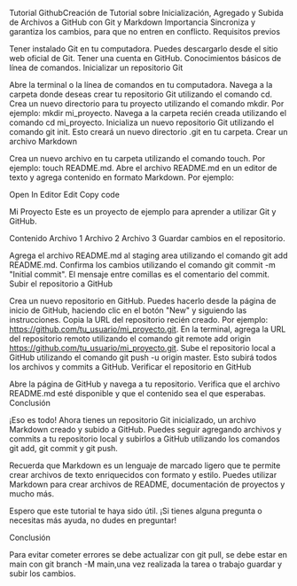 Tutorial GithubCreación de Tutorial sobre Inicialización, Agregado y Subida de Archivos a GitHub con Git y Markdown
Importancia
Sincroniza y garantiza los cambios, para que no entren en conflicto. Requisitos previos

Tener instalado Git en tu computadora. Puedes descargarlo desde el sitio web oficial de Git. Tener una cuenta en GitHub. Conocimientos básicos de línea de comandos. Inicializar un repositorio Git

Abre la terminal o la línea de comandos en tu computadora. Navega a la carpeta donde deseas crear tu repositorio Git utilizando el comando cd. Crea un nuevo directorio para tu proyecto utilizando el comando mkdir. Por ejemplo: mkdir mi_proyecto. Navega a la carpeta recién creada utilizando el comando cd mi_proyecto. Inicializa un nuevo repositorio Git utilizando el comando git init. Esto creará un nuevo directorio .git en tu carpeta. Crear un archivo Markdown

Crea un nuevo archivo en tu carpeta utilizando el comando touch. Por ejemplo: touch README.md. Abre el archivo README.md en un editor de texto y agrega contenido en formato Markdown. Por ejemplo:

Open In Editor Edit Copy code

Mi Proyecto
Este es un proyecto de ejemplo para aprender a utilizar Git y GitHub.

Contenido
Archivo 1
Archivo 2
Archivo 3
Guardar cambios en el repositorio.

Agrega el archivo README.md al staging area utilizando el comando git add README.md. Confirma los cambios utilizando el comando git commit -m "Initial commit". El mensaje entre comillas es el comentario del commit. Subir el repositorio a GitHub

Crea un nuevo repositorio en GitHub. Puedes hacerlo desde la página de inicio de GitHub, haciendo clic en el botón "New" y siguiendo las instrucciones. Copia la URL del repositorio recién creado. Por ejemplo: https://github.com/tu_usuario/mi_proyecto.git. En la terminal, agrega la URL del repositorio remoto utilizando el comando git remote add origin https://github.com/tu_usuario/mi_proyecto.git. Sube el repositorio local a GitHub utilizando el comando git push -u origin master. Esto subirá todos los archivos y commits a GitHub. Verificar el repositorio en GitHub

Abre la página de GitHub y navega a tu repositorio. Verifica que el archivo README.md esté disponible y que el contenido sea el que esperabas. Conclusión

¡Eso es todo! Ahora tienes un repositorio Git inicializado, un archivo Markdown creado y subido a GitHub. Puedes seguir agregando archivos y commits a tu repositorio local y subirlos a GitHub utilizando los comandos git add, git commit y git push.

Recuerda que Markdown es un lenguaje de marcado ligero que te permite crear archivos de texto enriquecidos con formato y estilo. Puedes utilizar Markdown para crear archivos de README, documentación de proyectos y mucho más.

Espero que este tutorial te haya sido útil. ¡Si tienes alguna pregunta o necesitas más ayuda, no dudes en preguntar!

Conclusión

Para evitar cometer errores se debe actualizar con git pull, se debe estar en main con git branch -M main,una vez realizada la tarea o trabajo guardar y subir los cambios.